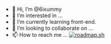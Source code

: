 - 👋 Hi, I’m @6ixummy
- 👀 I’m interested in ...
- 🌱 I’m currently learning front-end.
- 💞️ I’m looking to collaborate on ...
- 📫 How to reach me ...
[![roadmap.sh](https://api.roadmap.sh/v1-badge/wide/64bff490263b0aea1d9dee45?variant=dark)](https://roadmap.sh)
<!---
6ixummy/6ixummy is a ✨ special ✨ repository because its `README.md` (this file) appears on your GitHub profile.
You can click the Preview link to take a look at your changes.
--->
